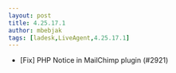 ```yaml
---
layout: post
title: 4.25.17.1
author: mbebjak
tags: [ladesk,LiveAgent,4.25.17.1]
---
```


- [Fix] PHP Notice in MailChimp plugin (#2921)
